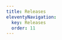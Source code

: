 ```yaml
---
title: Releases
eleventyNavigation:
  key: Releases
  order: 11
---
```


<!-- This file exists only to create a section heading.
     Its output is deleted by the Eleventy build process. -->
